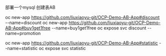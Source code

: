 部署一个mysql
创建表AB

oc new-app https://github.com/liuxiaoyu-git/OCP-Demo-AB-App#discount --name=discount
oc new-app https://github.com/liuxiaoyu-git/OCP-Demo-AB-App#buy1get1free --name=buy1get1free
oc expose svc discount --name=promotion

oc new-app https://github.com/liuxiaoyu-git/OCP-Demo-AB-App#statistic --name=statistic
oc expose svc statistic
